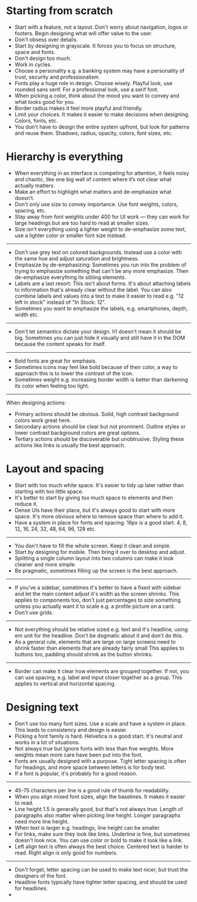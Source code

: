 # Starting from scratch

- Start with a feature, not a layout. Don't worry about navigation, logos or footers. Begin designing what will offer value to the user.
- Don't obsess over details.
- Start by designing in grayscale. It forces you to focus on structure, space and fonts.
- Don't design too much.
- Work in cycles.
- Choose a personality e.g. a banking system may have a personality of trust, security and professionalism.
- Fonts play a huge role in design. Choose wisely. Playful look, use rounded sans serif. For a professional look, use a serif font.
- When picking a color, think about the mood you want to convey and what looks good for you.
- Border radius makes it feel more playful and friendly.
- Limit your choices. It makes it easier to make decisions when designing. Colors, fonts, etc.
- You don't have to design the entire system upfront, but look for patterns and reuse them. Shadows, radius, opacity, colors, font sizes, etc.

# Hierarchy is everything

- When everything in an interface is competing for attention, it feels noisy and
  chaotic, like one big wall of content where it’s not clear what actually
  matters.
- Make an effort to highlight what matters and de-emphasize what doesn’t.
- Don't only use size to convey importance. Use font weights, colors, spacing, etc.
- Stay away from font weights under 400 for UI work — they can work for
  large headings but are too hard to read at smaller sizes.
- Size isn’t everything using a lighter weight to de-emphasize some text, use a lighter color or smaller font size instead.

---

- Don't use grey text on colored backgrounds. Instead use a color with the same hue and adjust saturation and brightness.
- Emphasize by de-emphasizing: Sometimes you run into the problem of trying to emphasize something that can't be any more emphasize. Then de-emphasize everything its sibling elements.
- Labels are a last resort: This isn't about forms. It's about attaching labels to information that's already clear without the label. You can also combine labels and values into a text to make it easier to read e.g. "12 left in stock" instead of "In Stock: 12".
- Sometimes you want to emphasize the labels, e.g. smartphones, depth, width etc.

---

- Don't let semantics dictate your design. h1 doesn't mean it should be big. Sometimes you can just hide it visually and still have it in the DOM because the content speaks for itself.

---

- Bold fonts are great for emphasis.
- Sometimes icons may feel like bold because of their color, a way to approach this is to lower the contrast of the icon.
- Sometimes weight e.g. increasing border width is better than darkening its color when feeling too light.

---

When designing actions:

- Primary actions should be obvious. Solid, high contrast background
  colors work great here.
- Secondary actions should be clear but not prominent. Outline styles or
  lower contrast background colors are great options.
- Tertiary actions should be discoverable but unobtrusive. Styling these
  actions like links is usually the best approach.

# Layout and spacing

- Start with too much white space. It's easier to tidy up later rather than starting with too little space.
- It's better to start by giving too much space to elements and then reduce it.
- Dense UIs have their place, but it's always good to start with more space. It's more obvious where to remove space than where to add it.
- Have a system in place for fonts and spacing. 16px is a good start. 4, 8, 12, 16, 24, 32, 48, 64, 96, 128 etc.

---

- You don't have to fill the whole screen. Keep it clean and simple.
- Start by designing for mobile. Then bring it over to desktop and adjust.
- Splitting a single column layout into two columns can make it look cleaner and more simple.
- Be pragmatic, sometimes filling up the screen is the best approach.

---

- If you've a sidebar, sometimes it's better to have a fixed with sidebar and let the main content adjust it's width as the screen shrinks. This applies to components too, don't just percentages to size something unless you actually want it to scale e.g. a profile picture on a card.
- Don't use grids.

---

- Not everything should be relative sized e.g. text and it's headline, using em unit for the headline. Don't be dogmatic about it and don't do this.
- As a general rule, elements that are large on large screens need to shrink
  faster than elements that are already fairly small
  This applies to buttons too, padding should shrink as the button shrinks.

---

- Border can make it clear how elements are grouped together. If not, you can use spacing, e.g. label and input closer together as a group. This applies to vertical and horizontal spacing.

# Designing text

- Don't use too many font sizes. Use a scale and have a system in place. This leads to consistency and design is easier.
- Picking a font family is hard. Helvetica is a good start. It's neutral and works in a lot of situations.
- Not always true but Ignore fonts with less than five weights. More weights mean more care have been put into the font.
- Fonts are usually designed with a purpose. Tight letter spacing is often for headings, and more space between letters is for body text.
- If a font is popular, it's probably for a good reason.

---

- 45-75 characters per line is a good rule of thumb for readability.
- When you align mixed font sizes, align the baselines. It makes it easier to read.
- Line height 1.5 is generally good, but that's not always true. Length of paragraphs also matter when picking line height. Longer paragraphs need more line height.
- When text is larger e.g. headings, line height can be smaller.
- For links, make sure they look like links. Underline is fine, but sometimes doesn't look nice. You can use color or bold to make it look like a link.
- Left align text is often always the best choice. Centered text is harder to read. Right align is only good for numbers.

---

- Don't forget, letter spacing can be used to make text nicer, but trust the designers of the font.
- Headline fonts typically have tighter letter spacing, and should be used for headlines.
-
